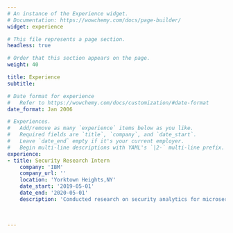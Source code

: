 ```yaml
---
# An instance of the Experience widget.
# Documentation: https://wowchemy.com/docs/page-builder/
widget: experience

# This file represents a page section.
headless: true

# Order that this section appears on the page.
weight: 40

title: Experience
subtitle:

# Date format for experience
#   Refer to https://wowchemy.com/docs/customization/#date-format
date_format: Jan 2006

# Experiences.
#   Add/remove as many `experience` items below as you like.
#   Required fields are `title`, `company`, and `date_start`.
#   Leave `date_end` empty if it's your current employer.
#   Begin multi-line descriptions with YAML's `|2-` multi-line prefix.
experience:
- title: Security Research Intern
    company: 'IBM'
    company_url: ''
    location: 'Yorktown Heights,NY'
    date_start: '2019-05-01'
    date_end: '2020-05-01'
    description: 'Conducted research on security analytics for microservice applications in cloud services specifically container based applications, resulting in successful vulnerability scanning of applications'
   
        
  
---
```

